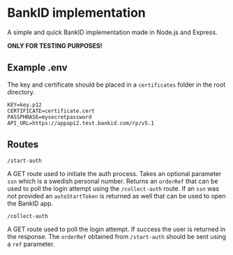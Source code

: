 # BankID implementation

A simple and quick BankID implementation made in Node.js and Express.

**ONLY FOR TESTING PURPOSES!**

## Example .env

The key and certificate should be placed in a `certificates` folder in the root directory.

```
KEY=key.p12
CERTIFICATE=certificate.cert
PASSPHRASE=mysecretpassword
API_URL=https://appapi2.test.bankid.com/rp/v5.1
```

## Routes

`/start-auth`

A GET route used to initiate the auth process. Takes an optional parameter `ssn` which is a swedish personal number. Returns an `orderRef` that can be used to poll the login attempt using the `/collect-auth` route. If an `ssn` was not provided an `autoStartToken` is returned as well that can be used to open the BankID app.

`/collect-auth`

A GET route used to poll the login attempt. If success the user is returned in the response. The `orderRef` obtained from `/start-auth` should be sent using a `ref` parameter.
